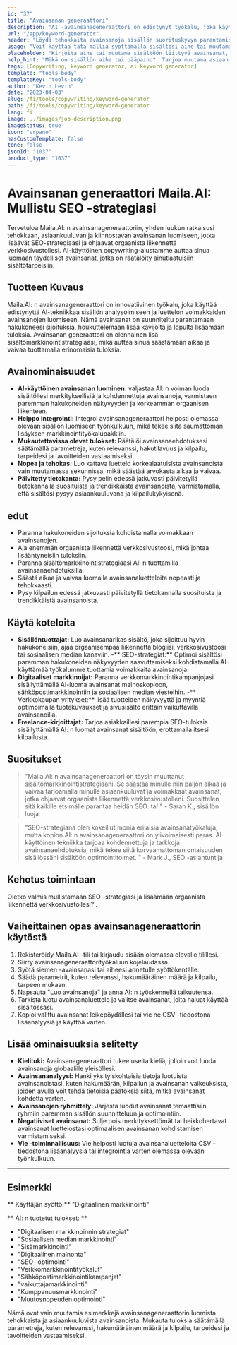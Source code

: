 ```yaml
---
id: "37"
title: "Avainsanan generaattori"
description: "AI -avainsanageneraattori on edistynyt työkalu, joka käyttää tekoälyä sisällön asiaankuuluvien ja tehokkaiden avainsanojen luomiseen.  Se auttaa sinua löytämään ainutlaatuiset ja korkean suorituskyvyn avainsanat blogiviestien, artikkeleiden ja muun verkkosisällön optimoimiseksi paremman näkyvyyden ja sitoutumisen saavuttamiseksi."
url: "/app/keyword-generator"
header: "Löydä tehokkaita avainsanoja sisällön suorituskyvyn parantamiseksi."
usage: "Voit käyttää tätä mallia syöttämällä sisältösi aihe tai muutama siihen liittyvä avainsanat.  AI-avainsanageneraattori luo sitten luettelon asiaankuuluvista ja korkean suorituskyvyn avainsanoista, jotta sisältöäsi voidaan optimoida paremman näkyvyyden ja sitoutumisen saavuttamiseksi."
placeholder: "Kirjoita aihe tai muutama sisältöön liittyvä avainsanat, esim. Digitaalinen markkinointi, matkablogi- tai kuntovinkit."
help_hint: "Mikä on sisällön aihe tai pääpaino?  Tarjoa muutama asiaan liittyvä avainsanat, ja luomme luettelon tehokkaista avainsanoista sisällön suorituskyvyn parantamiseksi."
tags: [Copywriting, keyword generator, ai keyword generator]
template: "tools-body"
templateKey: "tools-body"
author: "Kevin Levin"
date: "2023-04-03"
slug: /fi/tools/copywriting/keyword-generator
path: /fi/tools/copywriting/keyword-generator
lang: fi
image: ../images/job-description.png
imageStatus: true
icon: "vrpano"
hasCustomTemplate: false
tone: false
jsonId: "1037"
product_type: "1037"
---
```


# Avainsanan generaattori Maila.AI: Mullistu SEO -strategiasi

Tervetuloa Maila.AI: n avainsanageneraattoriin, yhden luukun ratkaisusi tehokkaan, asiaankuuluvan ja kiinnostavan avainsanan luomiseen, jotka lisäävät SEO-strategiaasi ja ohjaavat orgaanista liikennettä verkkosivustollesi. AI-käyttöinen copywriting-alustamme auttaa sinua luomaan täydelliset avainsanat, jotka on räätälöity ainutlaatuisiin sisältötarpeisiin.

## Tuotteen Kuvaus

Maila.AI: n avainsanageneraattori on innovatiivinen työkalu, joka käyttää edistynyttä AI-tekniikkaa sisällön analysoimiseen ja luettelon voimakkaiden avainsanojen luomiseen. Nämä avainsanat on suunniteltu parantamaan hakukoneesi sijoituksia, houkuttelemaan lisää kävijöitä ja lopulta lisäämään tuloksia. Avainsanan generaattori on olennainen lisä sisältömarkkinointistrategiaasi, mikä auttaa sinua säästämään aikaa ja vaivaa tuottamalla erinomaisia ​​tuloksia.

## Avainominaisuudet

- **AI-käyttöinen avainsanan luominen:** valjastaa AI: n voiman luoda sisältöllesi merkityksellisiä ja kohdennettuja avainsanoja, varmistaen paremman hakukoneiden näkyvyyden ja korkeamman orgaanisen liikenteen.
- **Helppo integrointi:** Integroi avainsanageneraattori helposti olemassa olevaan sisällön luomiseen työnkulkuun, mikä tekee siitä saumattoman lisäyksen markkinointityökalupakkiin.
- **Mukautettavissa olevat tulokset:** Räätälöi avainsanaehdotuksesi säätämällä parametreja, kuten relevanssi, hakutilavuus ja kilpailu, tarpeidesi ja tavoitteiden vastaamiseksi.
- **Nopea ja tehokas:** Luo kattava luettelo korkealaatuisista avainsanoista vain muutamassa sekunnissa, mikä säästää arvokasta aikaa ja vaivaa.
- **Päivitetty tietokanta:** Pysy pelin edessä jatkuvasti päivitetyllä tietokannalla suosituista ja trendikkäistä avainsanoista, varmistamalla, että sisältösi pysyy asiaankuuluvana ja kilpailukykyisenä.

## edut

- Paranna hakukoneiden sijoituksia kohdistamalla voimakkaan avainsanojen.
- Aja enemmän orgaanista liikennettä verkkosivustoosi, mikä johtaa lisääntyneisiin tuloksiin.
- Paranna sisältömarkkinointistrategiaasi AI: n tuottamilla avainsanaehdotuksilla.
- Säästä aikaa ja vaivaa luomalla avainsanaluetteloita nopeasti ja tehokkaasti.
- Pysy kilpailun edessä jatkuvasti päivitetyllä tietokannalla suosituista ja trendikkäistä avainsanoista.

## Käytä koteloita

- **Sisällöntuottajat:** Luo avainsanarikas sisältö, joka sijoittuu hyvin hakukoneisiin, ajaa orgaanisempaa liikennettä blogiisi, verkkosivustoosi tai sosiaalisen median kanaviin. -** SEO-strategiat:** Optimoi sisältösi paremman hakukoneiden näkyvyyden saavuttamiseksi kohdistamalla AI-käyttämää työkalumme tuottamia voimakkaita avainsanoja.
- **Digitaaliset markkinoijat:** Paranna verkkomarkkinointikampanjojasi sisällyttämällä AI-luoma avainsanat mainoskopioon, sähköpostimarkkinointiin ja sosiaalisen median viesteihin. -** Verkkokaupan yritykset:** lisää tuotteiden näkyvyyttä ja myyntiä optimoimalla tuotekuvaukset ja sivusisältö erittäin vaikuttavilla avainsanoilla.
- **Freelance-kirjoittajat:** Tarjoa asiakkaillesi parempia SEO-tuloksia sisällyttämällä AI: n luomat avainsanat sisältöön, erottamalla itsesi kilpailusta.

## Suositukset

> "Maila.AI: n avainsanageneraattori on täysin muuttanut sisältömarkkinointistrategiaani. Se säästää minulle niin paljon aikaa ja vaivaa tarjoamalla minulle asiaankuuluvat ja voimakkaat avainsanat, jotka ohjaavat orgaanista liikennettä verkkosivustolleni. Suosittelen sitä kaikille etsimälle parantaa heidän SEO: ta! " - Sarah K., sisällön luoja

> "SEO-strategiana olen kokeillut monia erilaisia ​​avainsanatyökaluja, mutta kopion.AI: n avainsanageneraattori on ylivoimaisesti paras. AI-käyttöinen tekniikka tarjoaa kohdennettuja ja tarkkoja avainsanaehdotuksia, mikä tekee siitä korvaamattoman omaisuuden sisällössäni sisältöön optimointitoimet. " - Mark J., SEO -asiantuntija

## Kehotus toimintaan

Oletko valmis mullistamaan SEO -strategiasi ja lisäämään orgaanista liikennettä verkkosivustollesi? .

## Vaiheittainen opas avainsanageneraattorin käytöstä

1. Rekisteröidy Maila.AI -tili tai kirjaudu sisään olemassa olevalle tilillesi.
2. Siirry avainsanageneraattorityökaluun kojelaudassa.
3. Syötä siemen -avainsanasi tai aiheesi annetulle syöttökentälle.
4. Säädä parametrit, kuten relevanssi, hakumääräinen määrä ja kilpailu, tarpeen mukaan.
5. Napsauta "Luo avainsanoja" ja anna AI: n työskennellä taikuutensa.
6. Tarkista luotu avainsanaluettelo ja valitse avainsanat, joita haluat käyttää sisältössäsi.
7. Kopioi valittu avainsanat leikepöydällesi tai vie ne CSV -tiedostona lisäanalyysiä ja käyttöä varten.

## Lisää ominaisuuksia selitetty

- **Kielituki:** Avainsanageneraattori tukee useita kieliä, jolloin voit luoda avainsanoja globaalille yleisöllesi.
- **Avainsananalyysi:** Hanki yksityiskohtaisia ​​tietoja luotuista avainsanoistasi, kuten hakumäärän, kilpailun ja avainsanan vaikeuksista, joiden avulla voit tehdä tietoisia päätöksiä siitä, mitkä avainsanat kohdetta varten.
- **Avainsanojen ryhmittely:** Järjestä luodut avainsanat temaattisiin ryhmiin paremman sisällön suunnitteluun ja optimointiin.
- **Negatiiviset avainsanat:** Sulje pois merkityksettömät tai heikkohertavat avainsanat luettelostasi optimaalisen avainsanan kohdistamisen varmistamiseksi.
- **Vie -toiminnallisuus:** Vie helposti luotuja avainsanaluetteloita CSV -tiedostona lisäanalyysiä tai integrointia varten olemassa olevaan työnkulkuun.

---

## Esimerkki

** Käyttäjän syöttö:** "Digitaalinen markkinointi"

** AI: n tuotetut tulokset: **

- "Digitaalisen markkinoinnin strategiat"
- "Sosiaalisen median markkinointi"
- "Sisämarkkinointi"
- "Digitaalinen mainonta"
- "SEO -optimointi"
- "Verkkomarkkinointityökalut"
- "Sähköpostimarkkinointikampanjat"
- "vaikuttajamarkkinointi"
- "Kumppanuusmarkkinointi"
- "Muutosnopeuden optimointi"

Nämä ovat vain muutamia esimerkkejä avainsanageneraattorin luomista tehokkaista ja asiaankuuluvista avainsanoista. Mukauta tuloksia säätämällä parametreja, kuten relevanssi, hakumääräinen määrä ja kilpailu, tarpeidesi ja tavoitteiden vastaamiseksi.
